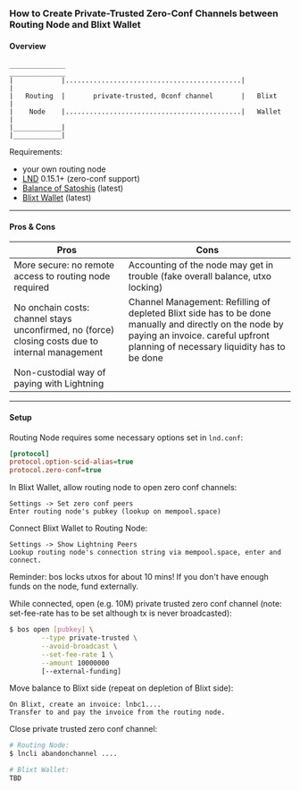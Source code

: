 ### How to Create Private-Trusted Zero-Conf Channels between Routing Node and Blixt Wallet

#### Overview
```
______________                                            ______________
|            |............................................|            |
|   Routing  |       private-trusted, 0conf channel       |   Blixt    |
|    Node    |............................................|   Wallet   |
|____________|                                            |____________|
```

Requirements:
- your own routing node
- [LND](https://github.com/LightningNetwork/lnd) 0.15.1+ (zero-conf support)
- [Balance of Satoshis](https://github.com/alexbosworth/balanceofsatoshis) (latest)
- [Blixt Wallet](https://github.com/hsjoberg/blixt-wallet) (latest)

____________________________

#### Pros & Cons

| Pros | Cons |
|------|------|
| More secure: no remote access to routing node required | Accounting of the node may get in trouble (fake overall balance, utxo locking) |
| No onchain costs: channel stays unconfirmed, no (force) closing costs due to internal management | Channel Management: Refilling of depleted Blixt side has to be done manually and directly on the node by paying an invoice. careful upfront planning of necessary liquidity has to be done |
| Non-custodial way of paying with Lightning | |
____________________________

#### Setup

Routing Node requires some necessary options set in `lnd.conf`:
```ini
[protocol]
protocol.option-scid-alias=true
protocol.zero-conf=true
```

In Blixt Wallet, allow routing node to open zero conf channels:
```
Settings -> Set zero conf peers
Enter routing node's pubkey (lookup on mempool.space)
```

Connect Blixt Wallet to Routing Node:
```
Settings -> Show Lightning Peers
Lookup routing node's connection string via mempool.space, enter and connect.
```

Reminder: bos locks utxos for about 10 mins! If you don't have enough funds on the node, fund externally.

While connected, open (e.g. 10M) private trusted zero conf channel (note: set-fee-rate has to be set although tx is never broadcasted):
```bash
$ bos open [pubkey] \
        --type private-trusted \
        --avoid-broadcast \
        --set-fee-rate 1 \
        --amount 10000000
        [--external-funding]
```

Move balance to Blixt side (repeat on depletion of Blixt side):
```
On Blixt, create an invoice: lnbc1....
Transfer to and pay the invoice from the routing node.
```

Close private trusted zero conf channel:
```bash
# Routing Node:
$ lncli abandonchannel ....

# Blixt Wallet:
TBD
```
